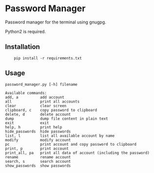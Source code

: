 # Password Manager
Password manager for the terminal using gnugpg.

Python2 is required.


## Installation
```
    pip install -r requirements.txt
```

## Usage
```
password_manager.py [-h] filename

Available commands:
add, a          add account
all             print all accounts
clear           clear screen
clipboard, c    copy password to clipboard
delete, d       delete account
dump            dump file content in plain text
exit            exit
help, h         print help
hide_passwords  hide passwords
list, l         list all available account by name
modify          modify account
pc              print account and copy password to clipboard
print, p        print account
print_all, pa   print all data of account (including the password)
rename          rename account
search, s       search account
show_passwords  show passwords
```
